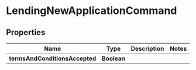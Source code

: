 

# LendingNewApplicationCommand

## Properties

Name | Type | Description | Notes
------------ | ------------- | ------------- | -------------
**termsAndConditionsAccepted** | **Boolean** |  | 




